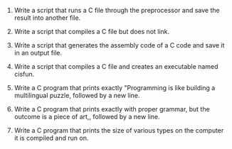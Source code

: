 1. Write a script that runs a C file through the preprocessor and save the result into another file.



2. Write a script that compiles a C file but does not link.



3. Write a script that generates the assembly code of a C code and save it in an output file.



4. Write a script that compiles a C file and creates an executable named cisfun.



5. Write a C program that prints exactly "Programming is like building a multilingual puzzle, followed by a new line.



6. Write a C program that prints exactly with proper grammar, but the outcome is a piece of art,, followed by a new line.



7. Write a C program that prints the size of various types on the computer it is compiled and run on.
